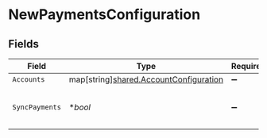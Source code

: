 # NewPaymentsConfiguration


## Fields

| Field                                                                                        | Type                                                                                         | Required                                                                                     | Description                                                                                  |
| -------------------------------------------------------------------------------------------- | -------------------------------------------------------------------------------------------- | -------------------------------------------------------------------------------------------- | -------------------------------------------------------------------------------------------- |
| `Accounts`                                                                                   | map[string][shared.AccountConfiguration](../../../pkg/models/shared/accountconfiguration.md) | :heavy_minus_sign:                                                                           | N/A                                                                                          |
| `SyncPayments`                                                                               | **bool*                                                                                      | :heavy_minus_sign:                                                                           | Boolean indicator for syncing payments.                                                      |
